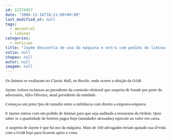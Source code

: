 ```yaml
---
id: 12374457
date: "2006-11-16T18:21:00+00:00"
last_modified_at: null
tags:
  - amcentral
  - liminar
categories:
  - noticias
title: "Jayme desconfia de uso da máquina e entra com pedido de liminar"
sutia: null
chapeu: null
autor: null
imagem: null
---
```

<p><FONT size=2></p>
<p><P><FONT face=Verdana>Os ânimos se exaltaram no Classic Hall, no Recife, onde ocorre a eleição da OAB. </FONT></P></p>
<p><P><FONT face=Verdana>Jayme Asfora reclamou ao presidente da comissão eleitoral que suspeita de fraude por parte do adversário, Júlio Oliveira, atual presidente da entidade. </FONT></P></p>
<p><P><FONT face=Verdana>Começou um princ?pio de tumulto entre a militância com direito a empurra-empurra.</FONT></P></p>
<p><P><FONT face=Verdana>E Jayme entrou com um pedido de liminar para que seja auditada a tesouraria da Ordem. Quer saber se a quantidade de boletos pagos hoje (anuidades atrasadas) equivale ao valor em caixa.</FONT></P></p>
<p><P><FONT face=Verdana>A suspeita de Jayme é que há uso da máquina. Mais de 100 advogados teriam quitado sua d?vida com a OAB hoje para ficarem aptos a votar. </FONT></P></FONT> </p>
